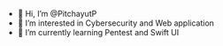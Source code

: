- 👋 Hi, I’m @PitchayutP
- 👀 I’m interested in Cybersecurity and Web application
- 🌱 I’m currently learning Pentest and Swift UI
